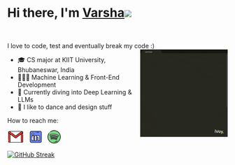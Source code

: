 <div>
   <h1>Hi there, I'm <a href="">Varsha</a><img src="https://media.giphy.com/media/WUlplcMpOCEmTGBtBW/giphy.gif" width="55px"> </h1>
<br>
<p>
  I love to code, test and eventually break my code :)
<img src="assets/what_i_do.gif" alt="That's basically it!" align="right" width="200" height="auto" />

- 🎓 CS major at KIIT University, Bhubaneswar, India
  <br>
- 👩🏻‍💻 Machine Learning & Front-End Development
  <br>
- 🌱 Currently diving into Deep Learning & LLMs
  <br>
- 💟 I like to dance and design stuff


How to reach me:

<a href="mailto:varsha.pandian@gmail.com"><img height="30" src="assets/gmail.png"></a>&nbsp;&nbsp;
<a href="https://www.linkedin.com/in/varsha-pandian/"><img height="30" src="assets/linkedin.png"></a>&nbsp;&nbsp;
<a href="https://open.spotify.com/user/31nk3r2pdyc636bitpnaw3aq3feq"><img height="30" src="assets/spotify.png"></a>&nbsp;&nbsp;

</p>

[![GitHub Streak](https://github-readme-streak-stats-eight.vercel.app/?user=varshapandiann&theme=tokyonight-duo)](https://git.io/streak-stats)
</div>
